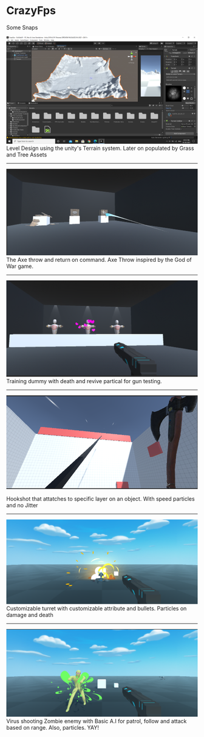 # CrazyFps

Some Snaps

![Level Designing](CrazyFps/Screenshots/Level%20Design.png)
Level Design using the unity's Terrain system. Later on populated by Grass and Tree Assets

-------------------------------------------------------------------------------------------------------------

![AxeThrow Png](CrazyFps/Screenshots/Axe%20Throw.png)
The Axe throw and return on command. Axe Throw inspired by the God of War game. 

-------------------------------------------------------------------------------------------------------------

![Training Dummy](CrazyFps/Screenshots/Dummy%20Training.png)
Training dummy with death and revive partical for gun testing.

-------------------------------------------------------------------------------------------------------------

![Hook Shot](CrazyFps/Screenshots/HookShot.png)

Hookshot that attatches to specific layer on an object. With speed particles and no Jitter

-------------------------------------------------------------------------------------------------------------

![Turret](CrazyFps/Screenshots/Turret.png)
Customizable turret with customizable attribute and bullets. Particles on damage and death

-------------------------------------------------------------------------------------------------------------

![Enemy](CrazyFps/Screenshots/Zombie.png)
Virus shooting Zombie enemy with Basic A.I for patrol, follow and attack based on range. Also, particles. YAY!
